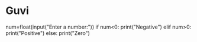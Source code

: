 # Guvi
num=float(input("Enter a number:"))
if num<0:
print("Negative")
elif num>0:
print("Positive")
else:
print("Zero")
